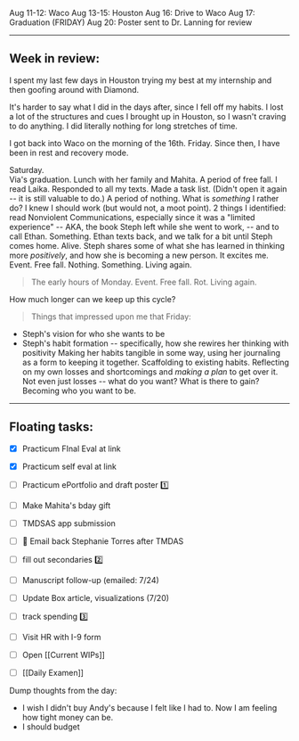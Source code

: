 Aug 11-12: Waco
Aug 13-15: Houston
Aug 16: Drive to Waco 
Aug 17: Graduation
(FRIDAY) Aug 20: Poster sent to Dr. Lanning for review

---
## Week in review:

I spent my last few days in Houston trying my best at my internship and then goofing around with Diamond.

It's harder to say what I did in the days after, since I fell off my habits. I lost a lot of the structures and cues I brought up in Houston, so I wasn't craving to do anything. I did literally nothing for long stretches of time.

I got back into Waco on the morning of the 16th. Friday. Since then, I have been in rest and recovery mode.

Saturday.  
Via's graduation. Lunch with her family and Mahita.
A period of free fall.
	I read Laika.
	Responded to all my texts. Made a task list. (Didn't open it again -- it is still valuable to do.)
A period of nothing. 
	What is *something* I rather do? I knew I should work (but would not, a moot point). 2 things I identified: read Nonviolent Communications, especially since it was a "limited experience" -- AKA, the book Steph left while she went to work, -- and to call Ethan. 
Something.
	Ethan texts back, and we talk for a bit until Steph comes home.
Alive.
	Steph shares some of what she has learned in thinking more *positively*, and how she is becoming a new person. It excites me.
Event. Free fall. Nothing. Something. Living again.

>The early hours of Monday. 
Event. Free fall. Rot. Living again.

How much longer can we keep up this cycle?

> Things that impressed upon me that Friday:
- Steph's vision for who she wants to be
- Steph's habit formation -- specifically, how she rewires her thinking with positivity
	Making her habits tangible in some way, using her journaling as a form to keeping it together.
	Scaffolding to existing habits.
	Reflecting on my own losses and shortcomings and *making a plan* to get over it. Not even just losses -- what do you want? What is there to gain? Becoming who you want to be.
---
## Floating tasks:
- [x] Practicum FInal Eval at link
- [x] Practicum self eval at link
- [ ] Practicum ePortfolio and draft poster
1️⃣
- [ ] Make Mahita's bday gift
- [ ] TMDSAS app submission
- [ ] 🛑 Email back Stephanie Torres after TMDAS 
- [ ] fill out secondaries
2️⃣
- [ ] Manuscript follow-up (emailed: 7/24)
- [ ] Update Box article, visualizations (7/20)
- [ ] track spending
3️⃣
- [ ] Visit HR with I-9 form

- [ ] Open [[Current WIPs]]
- [ ] [[Daily Examen]]

Dump thoughts from the day:
- I wish I didn't buy Andy's because I felt like I had to. Now I am feeling how tight money can be.
- I should budget